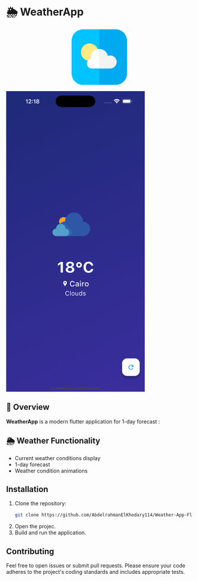 # 🌦️ WeatherApp

<p align="center">
  <img src="images/appstore.png" alt="Screenshot" width="150"/>
</p>

<p align="center" style="display: flex; gap: 10px;">
<img src="images/screen.png" width="375" height="812" />
</p>

## 🌟 Overview

**WeatherApp** is a modern flutter application for 1-day forecast :


## 🌦️ Weather Functionality
- Current weather conditions display
- 1-day forecast
- Weather condition animations

## Installation

1. Clone the repository:
    ```bash
    git clone https://github.com/AbdelrahmanElKhodary114/Weather-App-Flutter.git
    ```
2. Open the projec.
3. Build and run the application.

## Contributing

Feel free to open issues or submit pull requests. Please ensure your code adheres to the project's coding standards and includes appropriate tests.
